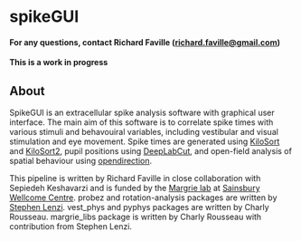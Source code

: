 # spikeGUI 
#### For any questions, contact Richard Faville (richard.faville@gmail.com)
**This is a work in progress**

## About
SpikeGUI is an extracellular spike analysis software with graphical user interface. The main aim of this software is to correlate spike times with various stimuli and behavouiral variables, including vestibular and visual stimulation and eye movement. Spike times are generated using [KiloSort](https://github.com/cortex-lab/KiloSort) and [KiloSort2](https://github.com/MouseLand/Kilosort), pupil positions using [DeepLabCut](https://github.com/AlexEMG/DeepLabCut), and open-field analysis of spatial behaviour using [opendirection](https://github.com/adamltyson/opendirection). 

This pipeline is written by Richard Faville in close collaboration with Sepiedeh Keshavarzi and is funded by the [Margrie lab](https://www.sainsburywellcome.org/web/groups/margrie-lab) at [Sainsbury Wellcome Centre](https://www.sainsburywellcome.org/web/). 
probez and rotation-analysis packages are written by [Stephen Lenzi](https://github.com/stephenlenzi). 
vest_phys and pyphys packages are written by Charly Rousseau. 
margrie_libs package is written by Charly Rousseau with contribution from Stephen Lenzi. 
